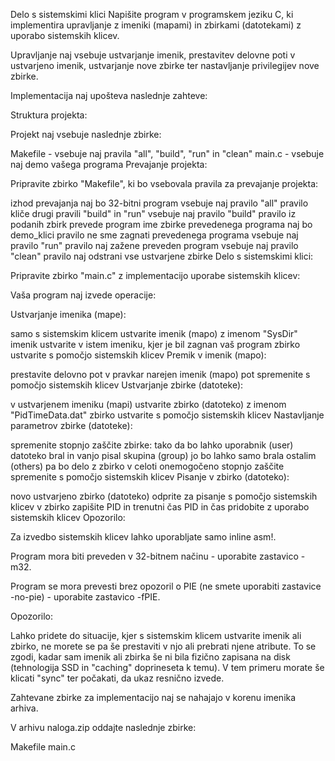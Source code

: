 Delo s sistemskimi klici
Napišite program v programskem jeziku C, ki implementira upravljanje z imeniki (mapami) in zbirkami (datotekami) z uporabo sistemskih klicev.

Upravljanje naj vsebuje ustvarjanje imenik, prestavitev delovne poti v ustvarjeno imenik, ustvarjanje nove zbirke ter nastavljanje privilegijev nove zbirke.

Implementacija naj upošteva naslednje zahteve:

Struktura projekta:

Projekt naj vsebuje naslednje zbirke:

Makefile - vsebuje naj pravila "all", "build", "run" in "clean"
main.c - vsebuje naj demo vašega programa
Prevajanje projekta:

Pripravite zbirko "Makefile", ki bo vsebovala pravila za prevajanje projekta:

izhod prevajanja naj bo 32-bitni program
vsebuje naj pravilo "all"
pravilo kliče drugi pravili "build" in "run"
vsebuje naj pravilo "build"
pravilo iz podanih zbirk prevede program
ime zbirke prevedenega programa naj bo demo_klici
pravilo ne sme zagnati prevedenega programa
vsebuje naj pravilo "run"
pravilo naj zažene preveden program
vsebuje naj pravilo "clean"
pravilo naj odstrani vse ustvarjene zbirke
Delo s sistemskimi klici:

Pripravite zbirko "main.c" z implementacijo uporabe sistemskih klicev:

Vaša program naj izvede operacije:

Ustvarjanje imenika (mape):

samo s sistemskim klicem ustvarite imenik (mapo) z imenom "SysDir"
imenik ustvarite v istem imeniku, kjer je bil zagnan vaš program
zbirko ustvarite s pomočjo sistemskih klicev
Premik v imenik (mapo):

prestavite delovno pot v pravkar narejen imenik (mapo)
pot spremenite s pomočjo sistemskih klicev
Ustvarjanje zbirke (datoteke):

v ustvarjenem imeniku (mapi) ustvarite zbirko (datoteko) z imenom "PidTimeData.dat"
zbirko ustvarite s pomočjo sistemskih klicev
Nastavljanje parametrov zbirke (datoteke):

spremenite stopnjo zaščite zbirke:
tako da bo lahko uporabnik (user) datoteko bral in vanjo pisal
skupina (group) jo bo lahko samo brala
ostalim (others) pa bo delo z zbirko v celoti onemogočeno
stopnjo zaščite spremenite s pomočjo sistemskih klicev
Pisanje v zbirko (datoteko):

novo ustvarjeno zbirko (datoteko) odprite za pisanje
s pomočjo sistemskih klicev
v zbirko zapišite PID in trenutni čas
PID in čas pridobite z uporabo sistemskih klicev
Opozorilo:

Za izvedbo sistemskih klicev lahko uporabljate samo inline asm!.

Program mora biti preveden v 32-bitnem načinu - uporabite zastavico -m32.

Program se mora prevesti brez opozoril o PIE (ne smete uporabiti zastavice -no-pie) - uporabite zastavico -fPIE.

 

Opozorilo:

Lahko pridete do situacije, kjer s sistemskim klicem ustvarite imenik ali zbirko, ne morete se pa še prestaviti v njo ali prebrati njene atribute. To se zgodi, kadar sam imenik ali zbirka še ni bila fizično zapisana na disk (tehnologija SSD in "caching" doprineseta k temu). V tem primeru morate še klicati "sync" ter počakati, da ukaz resnično izvede.

 

Zahtevane zbirke za implementacijo naj se nahajajo v korenu imenika arhiva.

V arhivu naloga.zip oddajte naslednje zbirke:

Makefile
main.c
